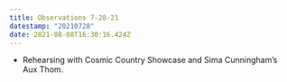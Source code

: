 ```yaml
---
title: Observations 7-28-21
datestamp: "20210728"
date: 2021-08-08T16:30:16.424Z
---
```

- Rehearsing with Cosmic Country Showcase and Sima Cunningham’s Aux Thom.